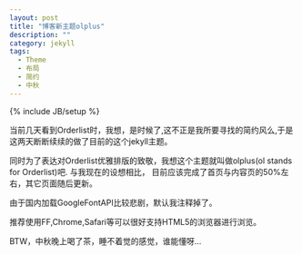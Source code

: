 ```yaml
---
layout: post
title: "博客新主题olplus"
description: ""
category: jekyll
tags: 
  - Theme
  - 布局
  - 简约
  - 中秋
---
```

{% include JB/setup %}

当前几天看到Orderlist时，我想，是时候了,这不正是我所要寻找的简约风么,于是这两天断断续续的做了目前的这个jekyll主题。
<!--more-->

同时为了表达对Orderlist优雅排版的致敬，我想这个主题就叫做olplus(ol stands for Orderlist)吧. 与我现在的设想相比，
目前应该完成了首页与内容页的50%左右，其它页面随后更新。

由于国内加载GoogleFontAPI比较悲剧，默认我注释掉了。

推荐使用FF,Chrome,Safari等可以很好支持HTML5的浏览器进行浏览。

BTW，中秋晚上喝了茶，睡不着觉的感觉，谁能懂呀...